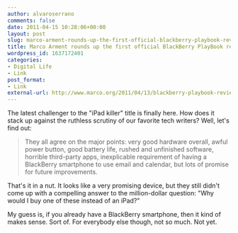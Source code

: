 ```yaml
---
author: alvaroserrano
comments: false
date: 2011-04-15 10:28:06+00:00
layout: post
slug: marco-arment-rounds-up-the-first-official-blackberry-playbook-reviews
title: Marco Arment rounds up the first official BlackBerry PlayBook reviews
wordpress_id: 1637172401
categories:
- Digital Life
- Link
post_format:
- Link
external-url: http://www.marco.org/2011/04/13/blackberry-playbook-reviews
---
```


The latest challenger to the "iPad killer" title is finally here. How does it stack up against the ruthless scrutiny of our favorite tech writers? Well, let's find out:


<blockquote>They all agree on the major points: very good hardware overall, awful power button, good battery life, rushed and unfinished software, horrible third-party apps, inexplicable requirement of having a BlackBerry smartphone to use email and calendar, but lots of promise for future improvements.</blockquote>


That's it in a nut. It looks like a very promising device, but they still didn't come up with a compelling answer to the million-dollar question: "Why would I buy one of these instead of an iPad?"

My guess is, if you already have a BlackBerry smartphone, then it kind of makes sense. Sort of. For everybody else though, not so much. Not yet.
